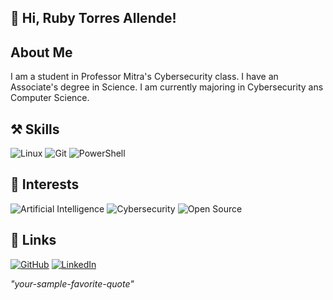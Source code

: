 ## 👏 Hi, Ruby Torres Allende!
##  About Me
I am a student in Professor Mitra's Cybersecurity class. I have an Associate's degree in Science. I am currently majoring in Cybersecurity ans Computer Science.
## ⚒️ Skills
![Linux](https://img.shields.io/badge/Linux-FCC624?logo=linux&logoColor=black)
![Git](https://img.shields.io/badge/Git-F05032?logo=git&logoColor=white)
![PowerShell](https://img.shields.io/badge/PowerShell-5391FE?logo=powershell&logoColor=white)
## 🎉 Interests
![Artificial Intelligence](https://img.shields.io/badge/Artificial%20Intelligence-FF6F00?logo=openai&logoColor=white)
![Cybersecurity](https://img.shields.io/badge/Cybersecurity-0052CC?logo=protonvpn&logoColor=white)
![Open Source](https://img.shields.io/badge/Open%20Source-3DA639?logo=opensourceinitiative&logoColor=white)
## 🔗 Links
[![GitHub](https://img.shields.io/badge/GitHub-100000?logo=github&logoColor=white)](https://github.com/<your-handle>)
[![LinkedIn](https://img.shields.io/badge/LinkedIn-0077B5?logo=linkedin&logoColor=white)](https://linkedin.com/in/<your-handle>)

_"your-sample-favorite-quote"_
